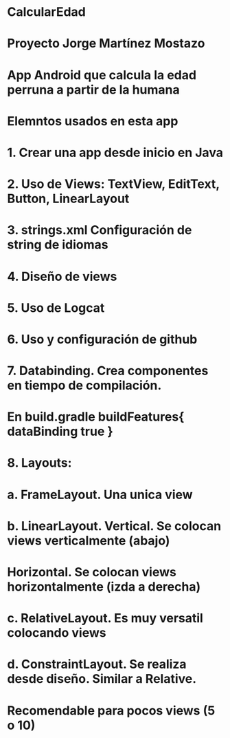 # CalcularEdad
# Proyecto Jorge Martínez Mostazo
# App Android que calcula la edad perruna a partir de la humana
# Elemntos usados en esta app
# 1. Crear una app desde inicio en Java
# 2. Uso de Views: TextView, EditText, Button, LinearLayout
# 3. strings.xml Configuración de string de idiomas
# 4. Diseño de views
# 5. Uso de Logcat
# 6. Uso y configuración de github
# 7. Databinding. Crea componentes en tiempo de compilación.
# En build.gradle buildFeatures{ dataBinding true }
# 8. Layouts:
# a. FrameLayout. Una unica view
# b. LinearLayout. Vertical. Se colocan views verticalmente (abajo)
# Horizontal. Se colocan views horizontalmente (izda a derecha)
# c. RelativeLayout. Es muy versatil colocando views
# d. ConstraintLayout. Se realiza desde diseño. Similar a Relative.
# Recomendable para pocos views (5 o 10)
